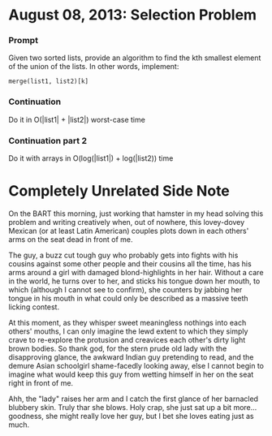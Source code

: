 August 08, 2013: Selection Problem
=

### Prompt

Given two sorted lists, provide an algorithm to find the kth smallest element of the union of the lists. In other words, implement:

```
merge(list1, list2)[k]
```

### Continuation

Do it in O(|list1| + |list2|) worst-case time

### Continuation part 2

Do it with arrays in O(log(|list1|) + log(|list2)) time

Completely Unrelated Side Note
=
On the BART this morning, just working that hamster in my head solving this problem and writing creatively when, out of nowhere, this lovey-dovey Mexican (or at least Latin American) couples plots down in each others' arms on the seat dead in front of me. 

The guy, a buzz cut tough guy who probably gets into fights with his cousins against some other people and their cousins all the time, has his arms around a girl with damaged blond-highlights in her hair. Without a care in the world, he turns over to her, and sticks his tongue down her mouth, to which (although I cannot see to confirm), she counters by jabbing her tongue in his mouth in what could only be described as a massive teeth licking contest. 

At this moment, as they whisper sweet meaningless nothings into each others' mouths, I can only imagine the lewd extent to which they simply crave to re-explore the protusion and creavices each other's dirty light brown bodies. So thank god, for the stern prude old lady with the disapproving glance, the awkward Indian guy pretending to read, and the demure Asian schoolgirl shame-facedly looking away, else I cannot begin to imagine what would keep this guy from wetting himself in her on the seat right in front of me.

Ahh, the "lady" raises her arm and I catch the first glance of her barnacled blubbery skin. Truly thar she blows. Holy crap, she just sat up a bit more... goodness, she might really love her guy, but I bet she loves eating just as much. 